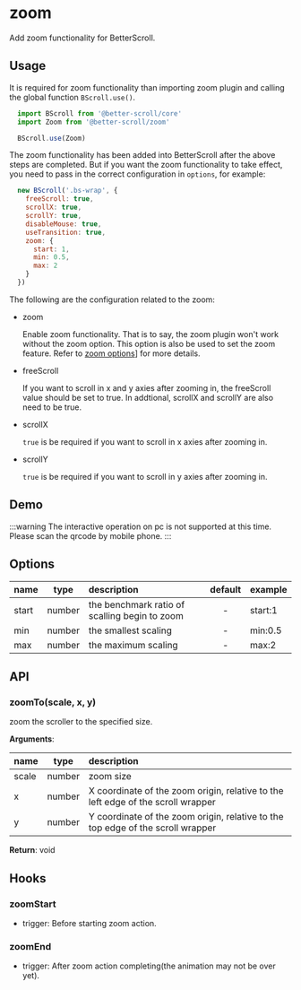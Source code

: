 # zoom

Add zoom functionality for BetterScroll.

## Usage

It is required for zoom functionality than importing zoom plugin and calling the global function `BScroll.use()`.

  ```js
    import BScroll from '@better-scroll/core'
    import Zoom from '@better-scroll/zoom'

    BScroll.use(Zoom)
  ```

The zoom functionality has been added into BetterScroll after the above steps are completed. But if you want the zoom functionality to take effect, you need to pass in the correct configuration in `options`, for example:

  ```js
    new BScroll('.bs-wrap', {
      freeScroll: true,
      scrollX: true,
      scrollY: true,
      disableMouse: true,
      useTransition: true,
      zoom: {
        start: 1,
        min: 0.5,
        max: 2
      }
    })
  ```

The following are the configuration related to the zoom:

- zoom

  Enable zoom functionality. That is to say, the zoom plugin won't work without the zoom option. This option is also be used to set the zoom feature. Refer to [zoom options](./zoom.html#zoom-options)] for more details.

- freeScroll

  If you want to scroll in x and y axies after zooming in, the freeScroll value should be set to true. In addtional, scrollX and scrollY are also need to be true.

- scrollX

  `true` is be required if you want to scroll in x axies after zooming in.

- scrollY

  `true` is be required if you want to scroll in y axies after zooming in.

## Demo

:::warning
The interactive operation on pc is not supported at this time. Please scan the qrcode by mobile phone.
:::

<demo>
  <template slot="code-template">
    <<< @/examples/vue/components/zoom/default.vue?template
  </template>
  <template slot="code-script">
    <<< @/examples/vue/components/zoom/default.vue?script
  </template>
  <template slot="code-style">
    <<< @/examples/vue/components/zoom/default.vue?style
  </template>
  <zoom-default slot="demo"></zoom-default>
</demo>

## Options

|name|type|description|default|example|
|----------|:-----:|:-----------|:--------:|:-------|
|start|number|the benchmark ratio of scalling begin to zoom|-|start:1|
|min|number|the smallest scaling|-|min:0.5|
|max|number|the maximum scaling|-|max:2|

## API

### zoomTo(scale, x, y)

zoom the scroller to the specified size.

**Arguments**:

|name|type|description|
|----------|:-----:|:-----------|
|scale|number|zoom size|
|x|number|X coordinate of the zoom origin, relative to the left edge of the scroll wrapper|
|y|number|Y coordinate of the zoom origin, relative to the top edge of the scroll wrapper|

**Return**: void

## Hooks

### zoomStart

- trigger: Before starting zoom action.

### zoomEnd

- trigger: After zoom action completing(the animation may not be over yet).

